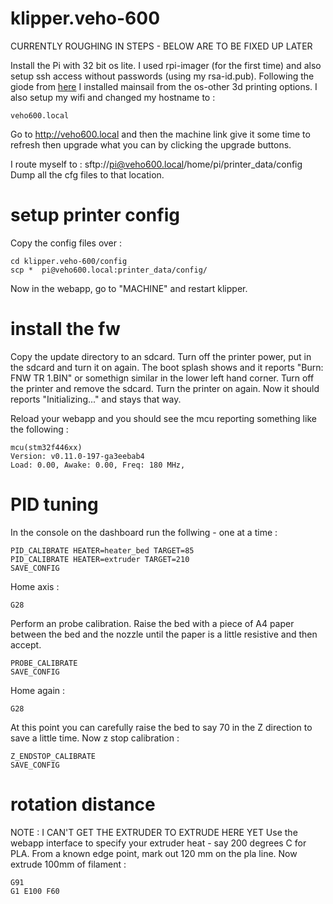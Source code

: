 # klipper.veho-600

CURRENTLY ROUGHING IN STEPS - BELOW ARE TO BE FIXED UP LATER

Install the Pi with 32 bit os lite. I used rpi-imager (for the first time) and also setup ssh access without passwords (using my rsa-id.pub).
Following the giode from [here](https://docs-os.mainsail.xyz/getting-started/raspberry-pi-os-based)
I installed mainsail from the os-other 3d printing options. I also setup my wifi and changed my hostname to :
```
veho600.local
```

Go to http://veho600.local and then the machine link give it some time to refresh then upgrade what you can by clicking the upgrade buttons.

I route myself to  : sftp://pi@veho600.local/home/pi/printer_data/config
Dump all the cfg files to that location.

# setup printer config

Copy the config files over :
```
cd klipper.veho-600/config
scp *  pi@veho600.local:printer_data/config/
```

Now in the webapp, go to "MACHINE" and restart klipper.

# install the fw

Copy the update directory to an sdcard. Turn off the printer power, put in the sdcard and turn it on again. The boot splash shows and it reports "Burn: FNW TR 1.BIN" or somethign similar in the lower left hand corner.
Turn off the printer and remove the sdcard. Turn the printer on again. Now it should reports "Initializing..." and stays that way.

Reload your webapp and you should see the mcu reporting something like the following :
```
mcu(stm32f446xx)
Version: v0.11.0-197-ga3eebab4
Load: 0.00, Awake: 0.00, Freq: 180 MHz,
```

# PID tuning

In the console on the dashboard run the follwing - one at a time :
```
PID_CALIBRATE HEATER=heater_bed TARGET=85
PID_CALIBRATE HEATER=extruder TARGET=210
SAVE_CONFIG
```

Home axis :
```
G28
```
Perform an probe calibration. Raise the bed with a piece of A4 paper between the bed and the nozzle until the paper is a little resistive and then accept.
```
PROBE_CALIBRATE
SAVE_CONFIG
```
Home again :
```
G28
```
At this point you can carefully raise the bed to say 70 in the Z direction to save a little time.
Now z stop calibration :
```
Z_ENDSTOP_CALIBRATE
SAVE_CONFIG
```
# rotation distance
NOTE : I CAN'T GET THE EXTRUDER TO EXTRUDE HERE YET
Use the webapp interface to specify your extruder heat - say 200 degrees C for PLA.
From a known edge point, mark out 120 mm on the pla line. Now extrude 100mm of filament :
```
G91
G1 E100 F60
```

